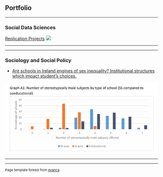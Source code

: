 ## Portfolio

---

### Social Data Sciences

[Replication Projects](/sample_page)
<img src="images/dummy_thumbnail.jpg?raw=true"/>

---



---
### Sociology and Social Policy

- [Are schools in Ireland engines of sex inequality? Institutional 
structures which impact student’s choices.](/pdf/Are%20schools%20in%20Ireland%20engines%20of%20sex%20inequality.pdf)
<img src="images/image.png?raw=true"/>

---




---
<p style="font-size:11px">Page template forked from <a href="https://github.com/evanca/quick-portfolio">evanca</a></p>
<!-- Remove above link if you don't want to attibute -->
